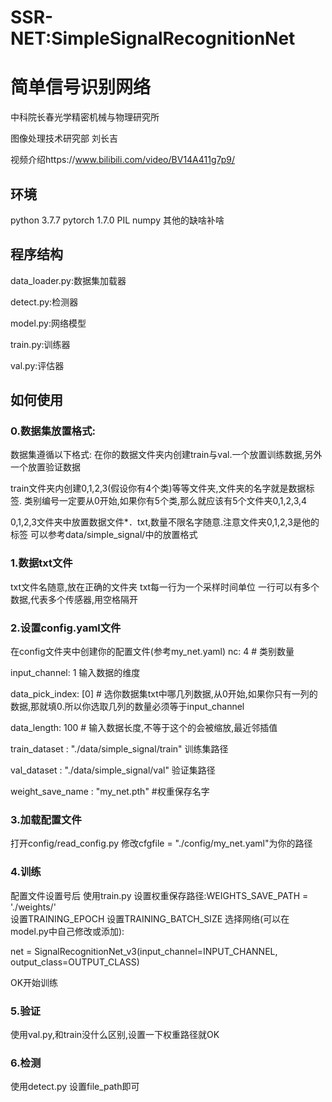 # SSR-NET:SimpleSignalRecognitionNet
# 简单信号识别网络
中科院长春光学精密机械与物理研究所 

图像处理技术研究部 刘长吉

视频介绍https://www.bilibili.com/video/BV14A411g7p9/
## 环境
python 3.7.7
pytorch 1.7.0
PIL
numpy
其他的缺啥补啥
## 程序结构
data_loader.py:数据集加载器

detect.py:检测器

model.py:网络模型

train.py:训练器

val.py:评估器
## 如何使用

### 0.数据集放置格式:

数据集遵循以下格式:
在你的数据文件夹内创建train与val.一个放置训练数据,另外一个放置验证数据

train文件夹内创建0,1,2,3(假设你有4个类)等等文件夹,文件夹的名字就是数据标签.
类别编号一定要从0开始,如果你有5个类,那么就应该有5个文件夹0,1,2,3,4

0,1,2,3文件夹中放置数据文件*．txt,数量不限名字随意.注意文件夹0,1,2,3是他的标签
可以参考data/simple_signal/中的放置格式


### 1.数据txt文件


txt文件名随意,放在正确的文件夹
txt每一行为一个采样时间单位
一行可以有多个数据,代表多个传感器,用空格隔开

### 2.设置config.yaml文件
在config文件夹中创建你的配置文件(参考my_net.yaml)
nc: 4  # 类别数量

input_channel: 1  输入数据的维度

data_pick_index: [0] # 选你数据集txt中哪几列数据,从0开始,如果你只有一列的数据,那就填0.所以你选取几列的数量必须等于input_channel

data_length: 100 # 输入数据长度,不等于这个的会被缩放,最近邻插值

train_dataset : "./data/simple_signal/train" 训练集路径

val_dataset : "./data/simple_signal/val" 验证集路径

weight_save_name : "my_net.pth" #权重保存名字

### 3.加载配置文件
打开config/read_config.py
修改cfgfile = "./config/my_net.yaml"为你的路径

### 4.训练
配置文件设置号后
使用train.py
设置权重保存路径:WEIGHTS_SAVE_PATH = './weights/'  
设置TRAINING_EPOCH
设置TRAINING_BATCH_SIZE
选择网络(可以在model.py中自己修改或添加):

net = SignalRecognitionNet_v3(input_channel=INPUT_CHANNEL, output_class=OUTPUT_CLASS)

OK开始训练


### 5.验证
使用val.py,和train没什么区别,设置一下权重路径就OK

### 6.检测
使用detect.py
设置file_path即可

　
